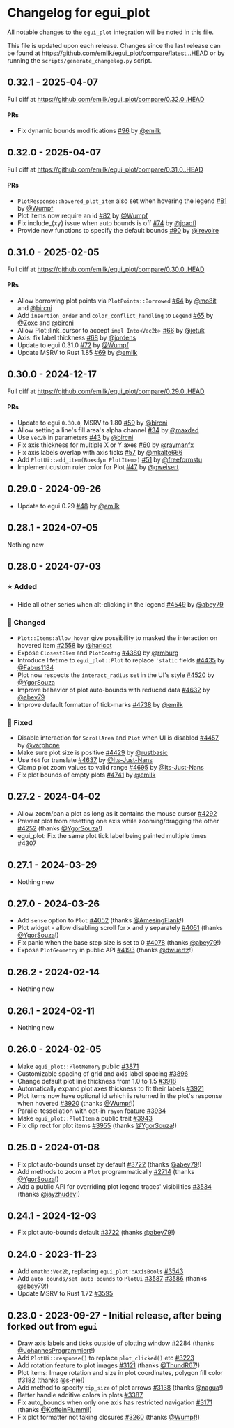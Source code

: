 # Changelog for egui_plot
All notable changes to the `egui_plot` integration will be noted in this file.

This file is updated upon each release.
Changes since the last release can be found at <https://github.com/emilk/egui_plot/compare/latest...HEAD> or by running the `scripts/generate_changelog.py` script.


## 0.32.1 - 2025-04-07

Full diff at https://github.com/emilk/egui_plot/compare/0.32.0..HEAD

#### PRs
* Fix dynamic bounds modifications [#96](https://github.com/emilk/egui_plot/pull/96) by [@emilk](https://github.com/emilk)


## 0.32.0 - 2025-04-07

Full diff at https://github.com/emilk/egui_plot/compare/0.31.0..HEAD

#### PRs
* `PlotResponse::hovered_plot_item` also set when hovering the legend [#81](https://github.com/emilk/egui_plot/pull/81) by [@Wumpf](https://github.com/Wumpf)
* Plot items now require an id [#82](https://github.com/emilk/egui_plot/pull/82) by [@Wumpf](https://github.com/Wumpf)
* Fix include_{xy} issue when auto bounds is off [#74](https://github.com/emilk/egui_plot/pull/74) by [@joaofl](https://github.com/joaofl)
* Provide new functions to specify the default bounds [#90](https://github.com/emilk/egui_plot/pull/90) by [@irevoire](https://github.com/irevoire)



## 0.31.0 - 2025-02-05

Full diff at https://github.com/emilk/egui_plot/compare/0.30.0..HEAD

#### PRs
* Allow borrowing plot points via `PlotPoints::Borrowed` [#64](https://github.com/emilk/egui_plot/pull/64) by [@mo8it](https://github.com/mo8it) and [@bircni](https://github.com/bircni)
* Add `insertion_order` and `color_conflict_handling` to `Legend` [#65](https://github.com/emilk/egui_plot/pull/65) by [@Zoxc](https://github.com/Zoxc) and [@bircni](https://github.com/bircni)
* Allow Plot::link_cursor to accept `impl Into<Vec2b>` [#66](https://github.com/emilk/egui_plot/pull/66) by [@jetuk](https://github.com/jetuk)
* Axis: fix label thickness [#68](https://github.com/emilk/egui_plot/pull/68) by [@jordens](https://github.com/jordens)
* Update to egui 0.31.0 [#72](https://github.com/emilk/egui_plot/pull/72) by [@Wumpf](https://github.com/Wumpf)
* Update MSRV to Rust 1.85 [#69](https://github.com/emilk/egui_plot/pull/69) by [@emilk](https://github.com/emilk)

## 0.30.0 - 2024-12-17

Full diff at https://github.com/emilk/egui_plot/compare/0.29.0..HEAD

#### PRs
* Update to egui `0.30.0`, MSRV to 1.80 [#59](https://github.com/emilk/egui_plot/pull/59) by [@bircni](https://github.com/bircni)
* Allow setting a line's fill area's alpha channel [#34](https://github.com/emilk/egui_plot/pull/34) by [@maxded](https://github.com/maxded)
* Use `Vec2b` in parameters [#43](https://github.com/emilk/egui_plot/pull/43) by [@bircni](https://github.com/bircni)
* Fix axis thickness for multiple X or Y axes [#60](https://github.com/emilk/egui_plot/pull/60) by [@raymanfx](https://github.com/raymanfx)
* Fix axis labels overlap with axis ticks [#57](https://github.com/emilk/egui_plot/pull/57) by [@mkalte666](https://github.com/mkalte666)
* Add `PlotUi::add_item(Box<dyn PlotItem>)` [#51](https://github.com/emilk/egui_plot/pull/51) by [@freeformstu](https://github.com/freeformstu)
* Implement custom ruler color for Plot [#47](https://github.com/emilk/egui_plot/pull/47) by [@gweisert](https://github.com/gweisert)


## 0.29.0 - 2024-09-26
* Update to egui 0.29 [#48](https://github.com/emilk/egui_plot/pull/48) by [@emilk](https://github.com/emilk)


## 0.28.1 - 2024-07-05
Nothing new


## 0.28.0 - 2024-07-03
### ⭐ Added
* Hide all other series when alt-clicking in the legend [#4549](https://github.com/emilk/egui/pull/4549) by [@abey79](https://github.com/abey79)

### 🔧 Changed
* `Plot::Items:allow_hover` give possibility to masked the interaction on hovered item [#2558](https://github.com/emilk/egui/pull/2558) by [@haricot](https://github.com/haricot)
* Expose `ClosestElem` and `PlotConfig` [#4380](https://github.com/emilk/egui/pull/4380) by [@rmburg](https://github.com/rmburg)
* Introduce lifetime to `egui_plot::Plot` to replace `'static` fields [#4435](https://github.com/emilk/egui/pull/4435) by [@Fabus1184](https://github.com/Fabus1184)
* Plot now respects the `interact_radius` set in the UI's style [#4520](https://github.com/emilk/egui/pull/4520) by [@YgorSouza](https://github.com/YgorSouza)
* Improve behavior of plot auto-bounds with reduced data [#4632](https://github.com/emilk/egui/pull/4632) by [@abey79](https://github.com/abey79)
* Improve default formatter of tick-marks [#4738](https://github.com/emilk/egui/pull/4738) by [@emilk](https://github.com/emilk)

### 🐛 Fixed
* Disable interaction for `ScrollArea` and `Plot` when UI is disabled [#4457](https://github.com/emilk/egui/pull/4457) by [@varphone](https://github.com/varphone)
* Make sure plot size is positive [#4429](https://github.com/emilk/egui/pull/4429) by [@rustbasic](https://github.com/rustbasic)
* Use `f64` for translate [#4637](https://github.com/emilk/egui/pull/4637) by [@Its-Just-Nans](https://github.com/Its-Just-Nans)
* Clamp plot zoom values to valid range [#4695](https://github.com/emilk/egui/pull/4695) by [@Its-Just-Nans](https://github.com/Its-Just-Nans)
* Fix plot bounds of empty plots [#4741](https://github.com/emilk/egui/pull/4741) by [@emilk](https://github.com/emilk)


## 0.27.2 - 2024-04-02
* Allow zoom/pan a plot as long as it contains the mouse cursor [#4292](https://github.com/emilk/egui/pull/4292)
* Prevent plot from resetting one axis while zooming/dragging the other [#4252](https://github.com/emilk/egui/pull/4252) (thanks [@YgorSouza](https://github.com/YgorSouza)!)
* egui_plot: Fix the same plot tick label being painted multiple times [#4307](https://github.com/emilk/egui/pull/4307)


## 0.27.1 - 2024-03-29
* Nothing new


## 0.27.0 - 2024-03-26
* Add `sense` option to `Plot` [#4052](https://github.com/emilk/egui/pull/4052) (thanks [@AmesingFlank](https://github.com/AmesingFlank)!)
* Plot widget - allow disabling scroll for x and y separately [#4051](https://github.com/emilk/egui/pull/4051) (thanks [@YgorSouza](https://github.com/YgorSouza)!)
* Fix panic when the base step size is set to 0 [#4078](https://github.com/emilk/egui/pull/4078) (thanks [@abey79](https://github.com/abey79)!)
* Expose `PlotGeometry` in public API [#4193](https://github.com/emilk/egui/pull/4193) (thanks [@dwuertz](https://github.com/dwuertz)!)


## 0.26.2 - 2024-02-14
* Nothing new


## 0.26.1 - 2024-02-11
* Nothing new


## 0.26.0 - 2024-02-05
* Make `egui_plot::PlotMemory` public [#3871](https://github.com/emilk/egui/pull/3871)
* Customizable spacing of grid and axis label spacing [#3896](https://github.com/emilk/egui/pull/3896)
* Change default plot line thickness from 1.0 to 1.5 [#3918](https://github.com/emilk/egui/pull/3918)
* Automatically expand plot axes thickness to fit their labels [#3921](https://github.com/emilk/egui/pull/3921)
* Plot items now have optional id which is returned in the plot's response when hovered [#3920](https://github.com/emilk/egui/pull/3920) (thanks [@Wumpf](https://github.com/Wumpf)!)
* Parallel tessellation with opt-in `rayon` feature [#3934](https://github.com/emilk/egui/pull/3934)
* Make `egui_plot::PlotItem` a public trait [#3943](https://github.com/emilk/egui/pull/3943)
* Fix clip rect for plot items [#3955](https://github.com/emilk/egui/pull/3955) (thanks [@YgorSouza](https://github.com/YgorSouza)!)


## 0.25.0 - 2024-01-08
* Fix plot auto-bounds unset by default [#3722](https://github.com/emilk/egui/pull/3722) (thanks [@abey79](https://github.com/abey79)!)
* Add methods to zoom a `Plot` programmatically [#2714](https://github.com/emilk/egui/pull/2714) (thanks [@YgorSouza](https://github.com/YgorSouza)!)
* Add a public API for overriding plot legend traces' visibilities [#3534](https://github.com/emilk/egui/pull/3534) (thanks [@jayzhudev](https://github.com/jayzhudev)!)


## 0.24.1 - 2024-12-03
* Fix plot auto-bounds default [#3722](https://github.com/emilk/egui/pull/3722) (thanks [@abey79](https://github.com/abey79)!)


## 0.24.0 - 2023-11-23
* Add `emath::Vec2b`, replacing `egui_plot::AxisBools` [#3543](https://github.com/emilk/egui/pull/3543)
* Add `auto_bounds/set_auto_bounds` to `PlotUi` [#3587](https://github.com/emilk/egui/pull/3587) [#3586](https://github.com/emilk/egui/pull/3586) (thanks [@abey79](https://github.com/abey79)!)
* Update MSRV to Rust 1.72 [#3595](https://github.com/emilk/egui/pull/3595)


## 0.23.0 - 2023-09-27 - Initial release, after being forked out from `egui`
* Draw axis labels and ticks outside of plotting window [#2284](https://github.com/emilk/egui/pull/2284) (thanks [@JohannesProgrammiert](https://github.com/JohannesProgrammiert)!)
* Add `PlotUi::response()` to replace `plot_clicked()` etc [#3223](https://github.com/emilk/egui/pull/3223)
* Add rotation feature to plot images [#3121](https://github.com/emilk/egui/pull/3121) (thanks [@ThundR67](https://github.com/ThundR67)!)
* Plot items: Image rotation and size in plot coordinates, polygon fill color [#3182](https://github.com/emilk/egui/pull/3182) (thanks [@s-nie](https://github.com/s-nie)!)
* Add method to specify `tip_size` of plot arrows [#3138](https://github.com/emilk/egui/pull/3138) (thanks [@nagua](https://github.com/nagua)!)
* Better handle additive colors in plots [#3387](https://github.com/emilk/egui/pull/3387)
* Fix auto_bounds when only one axis has restricted navigation [#3171](https://github.com/emilk/egui/pull/3171) (thanks [@KoffeinFlummi](https://github.com/KoffeinFlummi)!)
* Fix plot formatter not taking closures [#3260](https://github.com/emilk/egui/pull/3260) (thanks [@Wumpf](https://github.com/Wumpf)!)
